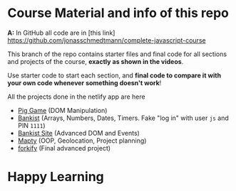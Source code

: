# Course Material and info of this repo

**A:** In GitHub all code are in [this link] https://github.com/jonasschmedtmann/complete-javascript-course

This branch of the repo contains starter files and final code for all sections and projects of the course, **exactly as shown in the videos**.

Use starter code to start each section, and **final code to compare it with your own code whenever something doesn't work**!

All the projects done in the netlify app are here
- [Pig Game](https://pig-game-v2.netlify.app) (DOM Manipulation)
- [Bankist](https://bankist.netlify.app/) (Arrays, Numbers, Dates, Timers. Fake "log in" with user `js` and PIN `1111`)
- [Bankist Site](https://bankist-dom.netlify.app/) (Advanced DOM and Events)
- [Mapty](https://mapty.netlify.app/) (OOP, Geolocation, Project planning)
- [forkify](https://forkify-it-is-it.netlify.app/#6504012d3da6600014c143e5) (Final advanced project)

# Happy Learning

